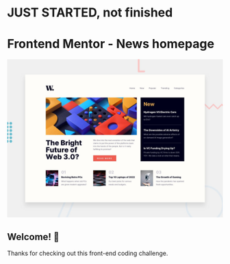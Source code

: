 # JUST STARTED, not finished

# Frontend Mentor - News homepage

![Design preview for the News homepage coding challenge](./design/desktop-preview.jpg)

## Welcome! 👋

Thanks for checking out this front-end coding challenge.
